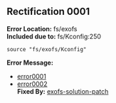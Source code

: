 ## Rectification 0001 ##
**Error Location:** fs/exofs  
**Included due to:** fs/Kconfig:250  
```
source "fs/exofs/Kconfig"
```  
**Error Message:**  
- [error0001](../error-files/error0001.txt)  
- [error0002](../error-files/error0002.txt)  
**Fixed By:** [exofs-solution-patch](https://git.kernel.org/pub/scm/linux/kernel/git/next/linux-next.git/patch/fs/exofs/ore.c?id=60cd4969c1975d800d731785e3ca19e047a1950b)  

